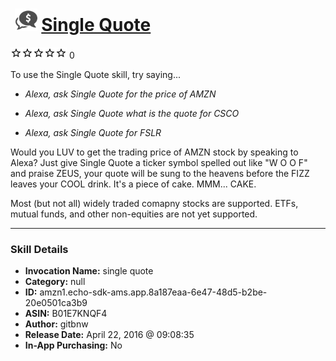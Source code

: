 # &nbsp;<img src="skill_icon" alt="Single Quote icon" width="36"> [Single Quote](http://alexa.amazon.com/#skills/amzn1.echo-sdk-ams.app.8a187eaa-6e47-48d5-b2be-20e0501ca3b9)
![0 stars](../../images/ic_star_border_black_18dp_1x.png)![0 stars](../../images/ic_star_border_black_18dp_1x.png)![0 stars](../../images/ic_star_border_black_18dp_1x.png)![0 stars](../../images/ic_star_border_black_18dp_1x.png)![0 stars](../../images/ic_star_border_black_18dp_1x.png) 0

To use the Single Quote skill, try saying...

* *Alexa, ask Single Quote for the price of AMZN*

* *Alexa, ask Single Quote what is the quote for CSCO*

* *Alexa, ask Single Quote for FSLR*

Would you LUV to get the trading price of AMZN stock by speaking to Alexa?  Just give Single Quote a ticker symbol spelled out like "W O O F" and praise ZEUS, your quote will be sung to the heavens before the FIZZ  leaves your COOL drink.  It's a piece of cake.  MMM... CAKE.

Most (but not all) widely traded comapny stocks are supported.  ETFs, mutual funds, and other non-equities are not yet supported.

***

### Skill Details

* **Invocation Name:** single quote
* **Category:** null
* **ID:** amzn1.echo-sdk-ams.app.8a187eaa-6e47-48d5-b2be-20e0501ca3b9
* **ASIN:** B01E7KNQF4
* **Author:** gitbnw
* **Release Date:** April 22, 2016 @ 09:08:35
* **In-App Purchasing:** No
